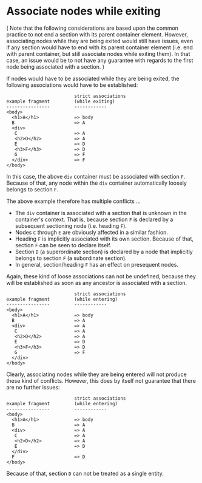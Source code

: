 
<!-- ======================================================================= -->
# Associate nodes while exiting

( Note that the following considerations are based upon the common practice to
not end a section with its parent container element. However, associating nodes
while they are being exited would still have issues, even if any section would
have to end with its parent container element (i.e. end with parent container,
but still associate nodes while exiting them). In that case, an issue would be
to not have any guarantee with regards to the first node being associated with
a section. )

If nodes would have to be associated while they are being exited, the following
associations would have to be established:

```
                         strict associations
example fragment         (while exiting)
----------------         ------------
<body>
  <h1>A</h1>             => body
  B                      => A
  <div>
   C                     => A
   <h2>D</h2>            => A
   E                     => D
   <h3>F</h3>            => D
   G                     => F
  </div>                 => F
</body>
```

In this case, the above `div` container must be associated with section `F`.
Because of that, any node within the `div` container automatically loosely
belongs to section `F`.

The above example therefore has multiple conflicts ...

* The `div` container is associated with a section that is unknown in
  the container's context. That is, because section `F` is declared by
  a subsequent sectioning node (i.e. heading `F`).
* Nodes `C` through `E` are obviously affected in a similar fashion.
* Heading `F` is implicitly associated with its own section. Because
  of that, section `F` can be seen to declare itself.
* Section `D` (a superordinate section) is declared by a node that
  implicitly belongs to section `F` (a subordinate section).
* In general, section/heading `F` has an effect on presequent nodes.

Again, these kind of loose associations can not be undefined, because they
will be established as soon as any ancestor is associated with a section.

```
                         strict associations
example fragment         (while entering)
----------------         ------------
<body>
  <h1>A</h1>             => body
  B                      => A
  <div>                  => A
   C                     => A
   <h2>D</h2>            => A
   E                     => D
   <h3>F</h3>            => D
   G                     => F
  </div>
</body>
```

Clearly, associating nodes while they are being entered will not produce these
kind of conflicts. However, this does by itself not guarantee that there are
no further issues:

```
                         strict associations
example fragment         (while entering)
----------------         ------------
<body>
  <h1>A</h1>             => body
  B                      => A
  <div>                  => A
   C                     => A
   <h2>D</h2>            => A
   E                     => D
  </div>
  F                      => D
</body>
```

Because of that, section `D` can not be treated as a single entity.

